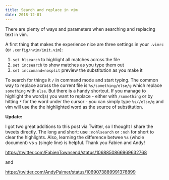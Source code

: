 ```yaml
---
title: Search and replace in vim
date: 2018-12-01
---
```


There are plenty of ways and parameters when searching and replacing text in vim.

A first thing that makes the experience nice are three settings in your `.vimrc` (or `.config/nvim/init.vim`):

1. `set hlsearch` to highlight all matches across the file
2. `set incsearch` to show matches as you type them out
3. `set inccomand=nosplit` preview the substitution as you make it

To search for things it `/` in command mode and start typing.
The common way to replace across the current file is `%s/something/else/g` which replace `something` with `else`.
But there is a handy shortcut.
If you manage to highlight the word(s) you want to replace - either with `/something` or by hitting `*` for the word under the cursor - you can simply type
`%s//else/g` and vim will use the the highlighted word as the source of substitution.


**Update:**

I got two great additions to this post via Twitter, so I thought I share the tweets directly.
The long and short: use `:nohlsearch` or `:noh` for short to clear the highlights.
Also, learning the difference betwee `%s` (whole document) vs `s` (single line) is helpful.
Thank you Fabien and Andy!

https://twitter.com/FabienTownsend/status/1068850866969632768

and

https://twitter.com/AndyPalmer/status/1069073889991376899


